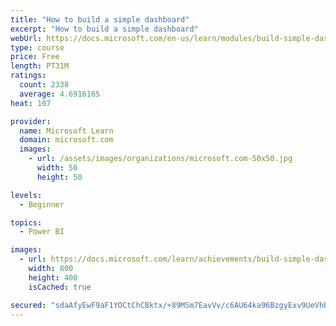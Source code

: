 ```yaml
---
title: "How to build a simple dashboard"
excerpt: "How to build a simple dashboard"
webUrl: https://docs.microsoft.com/en-us/learn/modules/build-simple-dashboard/
type: course
price: Free
length: PT31M
ratings:
  count: 2338
  average: 4.6916165
heat: 107

provider:
  name: Microsoft Learn
  domain: microsoft.com
  images:
    - url: /assets/images/organizations/microsoft.com-50x50.jpg
      width: 50
      height: 50

levels:
  - Beginner

topics:
  - Power BI

images:
  - url: https://docs.microsoft.com/learn/achievements/build-simple-dashboard-social.png
    width: 800
    height: 400
    isCached: true

secured: "sdaAfyEwF9aF1YOCtChCBktx/+89MSm7EavVv/c6AU64ka96BzgyExv9UeVhBzo2lUKVTNyN+t3IvTVqrvmEczRNN/fKYnfs4/EY+g5ZqKqlA3KVnuRcWrW87YL98CVIA0goo4MbzPDgACNqtfUljBewe3EQhgV7NrriuFxCWE0iyRsLnEezs7ZjdaGZwWwni9j/lI5i1SxKLrwoUDn5hJl3ZhMW5BBxlMZGHPGTbVd7wg3MueLD0ObFT8r9jrWorY7rRQ5aB7RnLwiqMFF2+F4kxlwqMSLk/OkVcw/0QEIdTwovihfh6YqJZFJ3/u+ctXVHxEFvwJGjoiO9PgFCAJT+jMmEo6HSqflrsZBtpuZl7Q9L9EKzQIHSZ8Qi6XWNBhsm0gPnPJWOegdTpx0tyA==;o2YtB5zwG3oECMAUyA53pA=="
---
```


